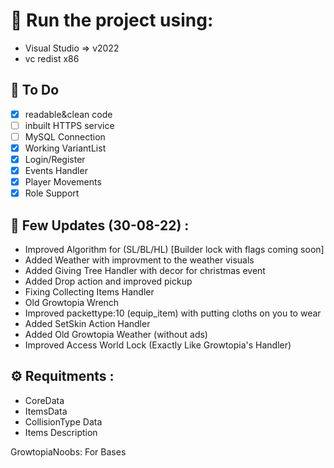 # 🔨 Run the project using:
- Visual Studio => v2022
- vc redist x86

## 📜 To Do
- [x] readable&clean code
- [ ] inbuilt HTTPS service
- [ ] MySQL Connection
- [x] Working VariantList
- [X] Login/Register
- [x] Events Handler
- [x] Player Movements
- [x] Role Support

## 📝 Few Updates (30-08-22) :
- Improved Algorithm for (SL/BL/HL) [Builder lock with flags coming soon]
- Added Weather with improvment to the weather visuals
- Added Giving Tree Handler with decor for christmas event
- Added Drop action and improved pickup
- Fixing Collecting Items Handler
- Old Growtopia Wrench
- Improved packettype:10 (equip_item) with putting cloths on you to wear
- Added SetSkin Action Handler
- Added Old Growtopia Weather (without ads)
- Improved Access World Lock (Exactly Like Growtopia's Handler)

## ⚙️ Requitments :
- CoreData
- ItemsData
- CollisionType Data
- Items Description

GrowtopiaNoobs: For Bases
